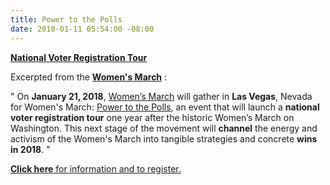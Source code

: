 ```yaml
---
title: Power to the Polls
date: 2018-01-11 05:54:00 -08:00
---
```


[**National Voter Registration Tour**](http://www.powertothepolls.com/)

Excerpted from the [**Women's March**](https://www.womensmarch.com/march/) :


"  On **January 21, 2018**, [Women’s March](https://www.womensmarch.com/march/) will gather in **Las Vegas**, Nevada for Women's March: [Power to the Polls](http://www.powertothepolls.com/), an event that will launch a **national voter registration tour** one year after the historic Women’s March on Washington. This next stage of the movement will **channel** the energy and activism of the Women's March into tangible strategies and concrete **wins in 2018**.  "

[**Click here** for information and to register.](http://www.powertothepolls.com/)